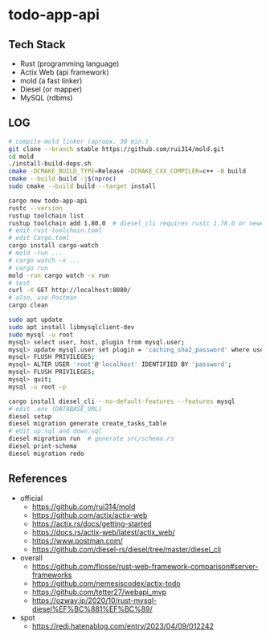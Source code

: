 # todo-app-api

## Tech Stack
- Rust (programming language)
- Actix Web (api framework)
- mold (a fast linker)
- Diesel (or mapper)
- MySQL (rdbms)

## LOG
```bash
# compile mold linker (aproox. 30 min.)
git clone --branch stable https://github.com/rui314/mold.git
cd mold
./install-build-deps.sh
cmake -DCMAKE_BUILD_TYPE=Release -DCMAKE_CXX_COMPILER=c++ -B build
cmake --build build -j$(nproc)
sudo cmake --build build --target install

cargo new todo-app-api
rustc --version
rustup toolchain list
rustup toolchain add 1.80.0  # diesel_cli requires rustc 1.78.0 or newer
# edit rust-toolchain.toml
# edit Cargo.toml
cargo install cargo-watch
# mold -run ...
# cargo watch -x ...
# cargo run
mold -run cargo watch -x run
# test
curl -X GET http://localhost:8080/
# also, use Postman
cargo clean

sudo apt update
sudo apt install libmysqlclient-dev
sudo mysql -u root
mysql> select user, host, plugin from mysql.user;
mysql> update mysql.user set plugin = 'caching_sha2_password' where user = 'root';
mysql> FLUSH PRIVILEGES;
mysql> ALTER USER 'root'@'localhost' IDENTIFIED BY 'password';
mysql> FLUSH PRIVILEGES;
mysql> quit;
mysql -u root -p

cargo install diesel_cli --no-default-features --features mysql
# edit .env (DATABASE_URL)
diesel setup
diesel migration generate create_tasks_table
# edit up.sql and down.sql
diesel migration run  # generate src/schema.rs
diesel print-schema
diesel migration redo
```

## References
- official
  - <https://github.com/rui314/mold>
  - <https://github.com/actix/actix-web>
  - <https://actix.rs/docs/getting-started>
  - <https://docs.rs/actix-web/latest/actix_web/>
  - <https://www.postman.com/>
  - <https://github.com/diesel-rs/diesel/tree/master/diesel_cli>
- overall
  - <https://github.com/flosse/rust-web-framework-comparison#server-frameworks>
  - <https://github.com/nemesiscodex/actix-todo>
  - <https://github.com/tetter27/webapi_mvp>
  - <https://ozway.jp/2020/10/rust-mysql-diesel%EF%BC%881%EF%BC%89/>
- spot
  - <https://redj.hatenablog.com/entry/2023/04/09/012242>
